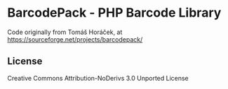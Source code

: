 # BarcodePack - PHP Barcode Library

Code originally from Tomáš Horáček, at https://sourceforge.net/projects/barcodepack/

## License

Creative Commons Attribution-NoDerivs 3.0 Unported License
